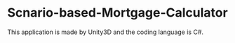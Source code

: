 # Scnario-based-Mortgage-Calculator
This application is made by Unity3D and the coding language is C#. 
